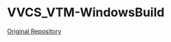 # VVCS_VTM-WindowsBuild
[Original Repository](https://vcgit.hhi.fraunhofer.de/jvet/VVCSoftware_VTM)  

